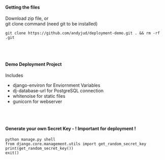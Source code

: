 #### Getting the files
Download zip file, or <br>
git clone command (need git to be installed)
```
git clone https://github.com/andyjud/deployment-demo.git . && rm -rf .git
```
<br><br>


#### Demo Deployment Project
Includes<br> 
- django-environ for Enviornment Variables<br> 
- dj-database-url for PostgreSQL connection<br> 
- whitenoise for static files<br> 
- gunicorn for webserver<br> 

<br> <br> 

#### Generate your own Secret Key - ! Important for deployment ! 
```
python manage.py shell
from django.core.management.utils import get_random_secret_key
print(get_random_secret_key())
exit()
```


